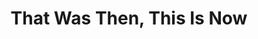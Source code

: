 ---
title: "That Was Then, This Is Now"
url: /wellington/that-was-then-this-is-now/
shop: Kleidung
---